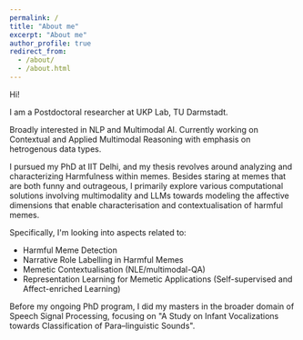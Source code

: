 ```yaml
---
permalink: /
title: "About me"
excerpt: "About me"
author_profile: true
redirect_from: 
  - /about/
  - /about.html
---
```


Hi! 

I am a Postdoctoral researcher at UKP Lab, TU Darmstadt.

Broadly interested in NLP and Multimodal AI. Currently working on Contextual and Applied Multimodal Reasoning with emphasis on hetrogenous data types.

I pursued my PhD at IIT Delhi, and my thesis revolves around analyzing and characterizing Harmfulness within memes. Besides staring at memes that are both funny and outrageous, I primarily explore various computational solutions involving multimodality and LLMs towards modeling the affective dimensions that enable characterisation and contextualisation of harmful memes. 

Specifically, I'm looking into aspects related to:

<ul>
  <li> Harmful Meme Detection</li> 
  <li> Narrative Role Labelling in Harmful Memes</li> 
  <li> Memetic Contextualisation (NLE/multimodal-QA)</li>
  <li> Representation Learning for Memetic Applications (Self-supervised and Affect-enriched Learning)</li>  
</ul>

Before my ongoing PhD program, I did my masters in the broader domain of Speech Signal Processing, focusing on "A Study on Infant Vocalizations towards Classification of Para–linguistic Sounds".
